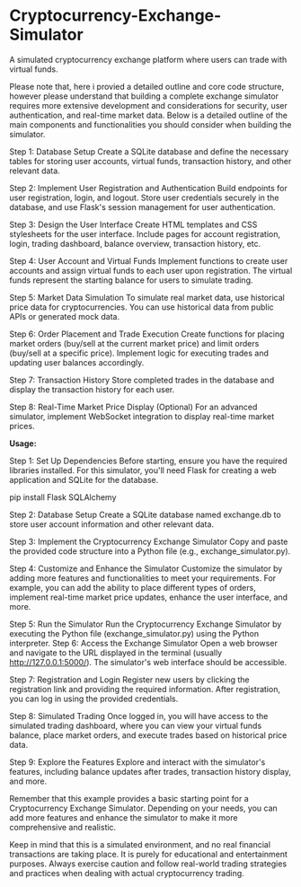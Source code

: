 # Cryptocurrency-Exchange-Simulator
A simulated cryptocurrency exchange platform where users can trade with virtual funds.

Please note that, here i provied a detailed outline and core code structure, however please understand that building a complete exchange simulator requires more extensive development and considerations for security, user authentication, and real-time market data. Below is a detailed outline of the main components and functionalities you should consider when building the simulator.



Step 1: Database Setup
Create a SQLite database and define the necessary tables for storing user accounts, virtual funds, transaction history, and other relevant data.

Step 2: Implement User Registration and Authentication
Build endpoints for user registration, login, and logout. Store user credentials securely in the database, and use Flask's session management for user authentication.

Step 3: Design the User Interface
Create HTML templates and CSS stylesheets for the user interface. Include pages for account registration, login, trading dashboard, balance overview, transaction history, etc.

Step 4: User Account and Virtual Funds
Implement functions to create user accounts and assign virtual funds to each user upon registration. The virtual funds represent the starting balance for users to simulate trading.

Step 5: Market Data Simulation
To simulate real market data, use historical price data for cryptocurrencies. You can use historical data from public APIs or generated mock data.

Step 6: Order Placement and Trade Execution
Create functions for placing market orders (buy/sell at the current market price) and limit orders (buy/sell at a specific price). Implement logic for executing trades and updating user balances accordingly.

Step 7: Transaction History
Store completed trades in the database and display the transaction history for each user.

Step 8: Real-Time Market Price Display (Optional)
For an advanced simulator, implement WebSocket integration to display real-time market prices.

__Usage:__

Step 1: Set Up Dependencies
Before starting, ensure you have the required libraries installed. For this simulator, you'll need Flask for creating a web application and SQLite for the database.

pip install Flask SQLAlchemy

Step 2: Database Setup
Create a SQLite database named exchange.db to store user account information and other relevant data.

Step 3: Implement the Cryptocurrency Exchange Simulator
Copy and paste the provided code structure into a Python file (e.g., exchange_simulator.py).

Step 4: Customize and Enhance the Simulator
Customize the simulator by adding more features and functionalities to meet your requirements. For example, you can add the ability to place different types of orders, implement real-time market price updates, enhance the user interface, and more.

Step 5: Run the Simulator
Run the Cryptocurrency Exchange Simulator by executing the Python file (exchange_simulator.py) using the Python interpreter.
Step 6: Access the Exchange Simulator
Open a web browser and navigate to the URL displayed in the terminal (usually http://127.0.0.1:5000/). The simulator's web interface should be accessible.

Step 7: Registration and Login
Register new users by clicking the registration link and providing the required information. After registration, you can log in using the provided credentials.

Step 8: Simulated Trading
Once logged in, you will have access to the simulated trading dashboard, where you can view your virtual funds balance, place market orders, and execute trades based on historical price data.

Step 9: Explore the Features
Explore and interact with the simulator's features, including balance updates after trades, transaction history display, and more.

Remember that this example provides a basic starting point for a Cryptocurrency Exchange Simulator. Depending on your needs, you can add more features and enhance the simulator to make it more comprehensive and realistic.

Keep in mind that this is a simulated environment, and no real financial transactions are taking place. It is purely for educational and entertainment purposes. Always exercise caution and follow real-world trading strategies and practices when dealing with actual cryptocurrency trading.


